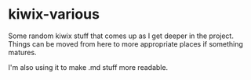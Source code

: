 kiwix-various
=============

Some random kiwix stuff that comes up as I get deeper in the project.
Things can be moved from here to more appropriate places if something matures.

I'm also using it to make .md stuff more readable.